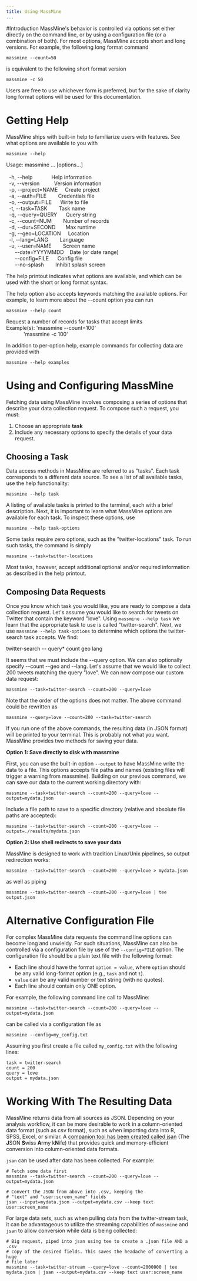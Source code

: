 ```yaml
---
title: Using MassMine
...
```


#Introduction
MassMine's behavior is controlled via options set either directly on the command line, or by using a configuration file (or a combination of both). For most options, MassMine accepts short and long versions. For example, the following long format command

    massmine --count=50

is equivalent to the following short format version

    massmine -c 50

Users are free to use whichever form is preferred, but for the sake of clarity long format options will be used for this documentation.

# Getting Help
MassMine ships with built-in help to familiarize users with features. See what options are available to you with

    massmine --help

<div class="raw">
Usage: massmine ... [options...]<br>
<br>
&#160; -h, --help&#160;&#160;&#160;&#160;&#160;&#160;&#160;&#160;&#160;&#160;&#160;&#160;&#160;Help information<br>
&#160; -v, --version&#160;&#160;&#160;&#160;&#160;&#160;&#160;&#160;&#160;&#160;Version information<br>
&#160; -p, --project=NAME&#160;&#160;&#160;&#160;&#160;Create project<br>
&#160; -a, --auth=FILE&#160;&#160;&#160;&#160;&#160;&#160;&#160;&#160;Credentials file<br>
&#160; -o, --output=FILE&#160;&#160;&#160;&#160;&#160;&#160;Write to file<br>
&#160; -t, --task=TASK&#160;&#160;&#160;&#160;&#160;&#160;&#160;&#160;Task name<br>
&#160; -q, --query=QUERY&#160;&#160;&#160;&#160;&#160;&#160;Query string<br>
&#160; -c, --count=NUM&#160;&#160;&#160;&#160;&#160;&#160;&#160;&#160;Number of records<br>
&#160; -d, --dur=SECOND&#160;&#160;&#160;&#160;&#160;&#160;&#160;Max runtime<br>
&#160; -g, --geo=LOCATION&#160;&#160;&#160;&#160;&#160;Location<br>
&#160; -l, --lang=LANG&#160;&#160;&#160;&#160;&#160;&#160;&#160;&#160;Language<br>
&#160; -u, --user=NAME&#160;&#160;&#160;&#160;&#160;&#160;&#160;&#160;Screen name<br>
&#160;&#160;&#160;&#160;&#160;&#160;--date=YYYYMMDD&#160;&#160;&#160;&#160;Date (or date range)<br>
&#160;&#160;&#160;&#160;&#160;&#160;--config=FILE&#160;&#160;&#160;&#160;&#160;&#160;Config file<br>
&#160;&#160;&#160;&#160;&#160;&#160;--no-splash&#160;&#160;&#160;&#160;&#160;&#160;&#160;&#160;Inhibit splash screen<br>
</div>

The help printout indicates what options are available, and which can be used with the short or long format syntax.

The help option also accepts keywords matching the available options. For example, to learn more about the --count option you can run

    massmine --help count

<div class="raw">
Request a number of records for tasks that accept limits<br>
Example(s): 'massmine --count=100'<br>
&#160;&#160;&#160;&#160;&#160;&#160;&#160;&#160;&#160;&#160;&#160;&#160;'massmine -c 100'<br>
</div>

In addition to per-option help, example commands for collecting data are provided with

    massmine --help examples

# Using and Configuring MassMine

Fetching data using MassMine involves composing a series of options that describe your data collection request. To compose such a request, you must:

1. Choose an appropriate **task**
2. Include any necessary options to specify the details of your data request.

## Choosing a Task

Data access methods in MassMine are referred to as "tasks". Each task corresponds to a different data source. To see a list of all available tasks, use the help functionality:

    massmine --help task

A listing of available tasks is printed to the terminal, each with a brief description. Next, it is important to learn what MassMine options are available for each task. To inspect these options, use

    massmine --help task-options

Some tasks require zero options, such as the "twitter-locations" task. To run such tasks, the command is simply

    massmine --task=twitter-locations

Most tasks, however, accept additional optional and/or required information as described in the help printout.

## Composing Data Requests

Once you know which task you would like, you are ready to compose a data collection request. Let's assume you would like to search for tweets on Twitter that contain the keyword "love". Using `massmine --help task` we learn that the appropriate task to use is called "twitter-search". Next, we use `massmine --help task-options` to determine which options the twitter-search task accepts. We find:

<div class="raw">
twitter-search -- query* count geo lang
</div>

It seems that we must include the --query option. We can also optionally specify --count --geo and --lang. Let's assume that we would like to collect 200 tweets matching the query "love". We can now compose our custom data request:

    massmine --task=twitter-search --count=200 --query=love

Note that the order of the options does not matter. The above command could be rewritten as

    massmine --query=love --count=200 --task=twitter-search

If you run one of the above commands, the resulting data (in JSON format) will be printed to your terminal. This is probably not what you want. MassMine provides two methods for saving your data.

**Option 1: Save directly to disk with massmine**

First, you can use the built-in option `--output` to have MassMine write the data to a file. This options accepts file paths and names (existing files will trigger a warning from massmine). Building on our previous command, we can save our data to the current working directory with:

    massmine --task=twitter-search --count=200 --query=love --output=mydata.json

Include a file path to save to a specific directory (relative and absolute file paths are accepted):

    massmine --task=twitter-search --count=200 --query=love --output=./results/mydata.json

**Option 2: Use shell redirects to save your data**

MassMine is designed to work with tradition Linux/Unix pipelines, so output redirection works:

    massmine --task=twitter-search --count=200 --query=love > mydata.json

as well as piping

    massmine --task=twitter-search --count=200 --query=love | tee output.json

# Alternative Configuration File

For complex MassMine data requests the command line options can become long and unwieldy. For such situations, MassMine can also be controlled via a configuration file by use of the `--config=FILE` option. The configuration file should be a plain text file with the following format:

- Each line should have the format `option = value`, where `option` should be any valid long-format option (e.g., `task` and not `t`).
- `value` can be any valid number or text string (with no quotes).
- Each line should contain only ONE option.

For example, the following command line call to MassMine:

    massmine --task=twitter-search --count=200 --query=love --output=mydata.json

can be called via a configuration file as

    massmine --config=my_config.txt

Assuming you first create a file called `my_config.txt` with the following lines:

    task = twitter-search
	count = 200
	query = love
	output = mydata.json

# Working With The Resulting Data

MassMine returns data from all sources as JSON. Depending on your analysis workflow, it can be more desirable to work in a column-oriented data format (such as csv format), such as when importing data into R, SPSS, Excel, or similar. A [companion tool has been created called jsan](https://github.com/n3mo/jsan) (The **J**SON **S**wiss **A**rmy k**N**ife) that provides quick and memory-efficient conversion into column-oriented data formats.

`jsan` can be used after data has been collected. For example:

    # Fetch some data first
    massmine --task=twitter-search --count=200 --query=love --output=mydata.json

    # Convert the JSON from above into .csv, keeping the
    # "text" and "user:screen_name" fields
	jsan --input=mydata.json --output=mydata.csv --keep text user:screen_name

For large data sets, such as when pulling data from the twitter-stream task, it can be advantageous to utilize the streaming capabilities of `massmine` and `jsan` to allow conversion while data is being collected:

    # Big request, piped into jsan using tee to create a .json file AND a .csv
    # copy of the desired fields. This saves the headache of converting a huge
    # file later
	massmine --task=twitter-stream --query=love --count=2000000 | tee mydata.json | jsan --output=mydata.csv --keep text user:screen_name
